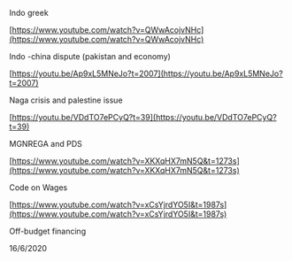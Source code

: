 Indo greek

[https://www.youtube.com/watch?v=QWwAcojvNHc](https://www.youtube.com/watch?v=QWwAcojvNHc)

  

Indo -china dispute (pakistan and economy)

[https://youtu.be/Ap9xL5MNeJo?t=2007](https://youtu.be/Ap9xL5MNeJo?t=2007)

  

Naga crisis and palestine issue

[https://youtu.be/VDdTO7ePCyQ?t=39](https://youtu.be/VDdTO7ePCyQ?t=39)

  

MGNREGA and PDS

[https://www.youtube.com/watch?v=XKXqHX7mN5Q&t=1273s](https://www.youtube.com/watch?v=XKXqHX7mN5Q&t=1273s)

  

Code on Wages

[https://www.youtube.com/watch?v=xCsYjrdYO5I&t=1987s](https://www.youtube.com/watch?v=xCsYjrdYO5I&t=1987s)

  

Off-budget financing

16/6/2020